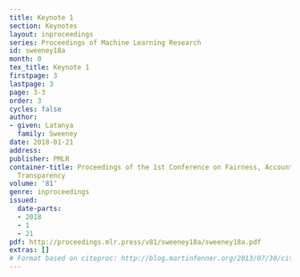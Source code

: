 ```yaml
---
title: Keynote 1
section: Keynotes
layout: inproceedings
series: Proceedings of Machine Learning Research
id: sweeney18a
month: 0
tex_title: Keynote 1
firstpage: 3
lastpage: 3
page: 3-3
order: 3
cycles: false
author:
- given: Latanya
  family: Sweeney
date: 2018-01-21
address: 
publisher: PMLR
container-title: Proceedings of the 1st Conference on Fairness, Accountability and
  Transparency
volume: '81'
genre: inproceedings
issued:
  date-parts:
  - 2018
  - 1
  - 21
pdf: http://proceedings.mlr.press/v81/sweeney18a/sweeney18a.pdf
extras: []
# Format based on citeproc: http://blog.martinfenner.org/2013/07/30/citeproc-yaml-for-bibliographies/
---
```

